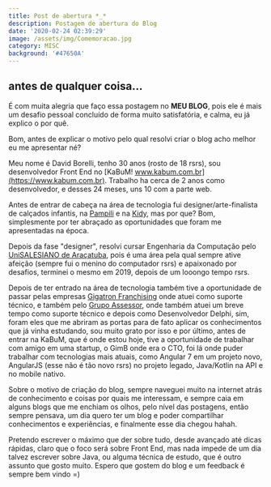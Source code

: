 ```yaml
---
title: Post de abertura *_*
description: Postagem de abertura do Blog
date: '2020-02-24 02:39:29'
image: /assets/img/Comemoracao.jpg
category: MISC
background: '#47650A'
---
```

## antes de qualquer coisa...

É com muita alegria que faço essa postagem no **MEU BLOG**, pois ele é mais um desafio pessoal concluído de forma muito satisfatória, e calma, eu já explico o por quê.

Bom, antes de explicar o motivo pelo qual resolvi criar o blog acho melhor eu me apresentar né?

Meu nome é David Borelli, tenho 30 anos (rosto de 18 rsrs), sou desenvolvedor Front End no [KaBuM! www.kabum.com.br](https://www.kabum.com.br). Trabalho ha cerca de 2 anos como desenvolvedor, e desses 24 meses, uns 10 com a parte web.

Antes de entrar de cabeça na área de tecnologia fui designer/arte-finalista de calçados infantis, na [Pampili](https://www.pampili.com.br) e na [Kidy](https://www.kidy.com.br), mas por que? Bom, simplesmente por ter abraçado as oportunidades que foram me apresentadas na época.

Depois da fase "designer", resolvi cursar  Engenharia da Computação pelo [UniSALESIANO de Araçatuba](https://unisalesiano.com.br/), pois é uma área pela qual sempre ative afeição (sempre fui o menino do computador rsrs) e apaixonado por desafios, terminei o mesmo em 2019, depois de um looongo tempo rsrs.

Depois de ter entrado na área de tecnologia também tive a oportunidade de passar pelas empresas [Gigatron Franchising](https://www.gigatron.com.br/franquia) onde atuei como suporte técnico, e também pelo [Grupo Assessor](http://grupoassessor.com/), onde também atuei um breve tempo como suporte técnico e depois como Desenvolvedor Delphi, sim, foram eles que me abriram as portas para de fato aplicar os conhecimentos que já vinha estudando, sou muito grato por isso e por último, antes de entrar na KaBuM, que é onde estou hoje, tive a oportunidade de trabalhar com amigo em uma startup, o GimB onde era o CTO, foi lá onde puder trabalhar com tecnologias mais atuais, como Angular 7 em um projeto novo, AngularJS (esse não é tão novo rsrs) no projeto legado, Java/Kotlin na API e no mobile nativo.

Sobre o motivo de criação do blog, sempre naveguei muito na internet atrás de conhecimento e coisas por quais me interessam, e sempre caia em alguns blogs que me enchiam os olhos, pelo nível das postagens, então sempre pensava, um dia quero ter um blog e poder compartilhar conhecimentos e experiências, e finalmente esse dia chegou hahah.

Pretendo escrever o máximo que der sobre tudo, desde avançado até dicas rápidas, claro que o foco será sobre Front End, mas nada impede de um dia talvez escrever sobre Java, ou alguma técnica de estudo, que é outro assunto que gosto muito. Espero que gostem do blog e um feedback é sempre bem vindo =)


